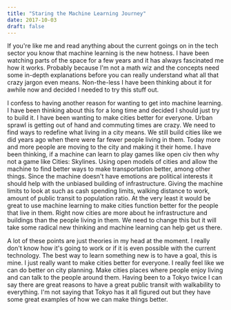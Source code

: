 ```yaml
---
title: "Staring the Machine Learning Journey"
date: 2017-10-03
draft: false
---
```


If you're like me and read anything about the current goings on in the tech sector you know that machine learning is the new hotness. I have been watching parts of the space for a few years and it has always fascinated me how it works. Probably because I'm not a math wiz and the concepts need some in-depth explanations before you can really understand what all that crazy jargon even means. Non-the-less I have been thinking about it for awhile now and decided I needed to try this stuff out.

I confess to having another reason for wanting to get into machine learning. I have been thinking about this for a long time and decided I should just try to build it. I have been wanting to make cities better for everyone. Urban sprawl is getting out of hand and commuting times are crazy. We need to find ways to redefine what living in a city means. We still build cities like we did years ago when there were far fewer people living in them. Today more and more people are moving to the city and making it their home. I have been thinking, if a machine can learn to play games like open civ then why not a game like Cities: Skylines. Using open models of cities and allow the machine to find better ways to make transportation better, among other things. Since the machine doesn't have emotions are political interests it should help with the unbiased building of infrastructure. Giving the machine limits to look at such as cash spending limits, walking distance to work, amount of public transit to population ratio. At the very least it would be great to use machine learning to make cities function better for the people that live in them. Right now cities are more about he infrastructure and buildings than the people living in them. We need to change this but it will take some radical new thinking and machine learning can help get us there.

A lot of these points are just theories in my head at the moment. I really don't know how it's going to work or if it is even possible with the current technology. The best way to learn something new is to have a goal, this is mine. I just really want to make cities better for everyone. I really feel like we can do better on city planning. Make cities places where people enjoy living and can talk to the people around them. Having been to a Tokyo twice I can say there are great reasons to have a great public transit with walkability to everything. I'm not saying that Tokyo has it all figured out but they have some great examples of how we can make things better.
